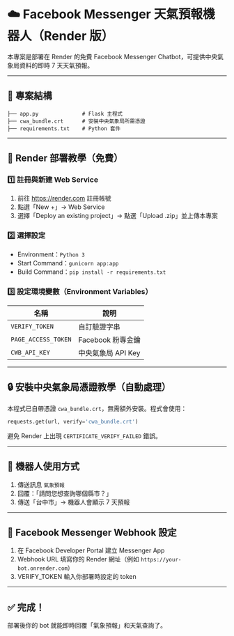 # ☁️ Facebook Messenger 天氣預報機器人（Render 版）

本專案是部署在 Render 的免費 Facebook Messenger Chatbot，可提供中央氣象局資料的即時 7 天天氣預報。

---

## 📁 專案結構

```
├── app.py              # Flask 主程式
├── cwa_bundle.crt      # 安裝中央氣象局所需憑證
├── requirements.txt    # Python 套件
```

---

## 🚀 Render 部署教學（免費）

### 1️⃣ 註冊與新建 Web Service

1. 前往 https://render.com 註冊帳號
2. 點選「New +」→ Web Service
3. 選擇「Deploy an existing project」→ 點選「Upload .zip」並上傳本專案

### 2️⃣ 選擇設定

- Environment：`Python 3`
- Start Command：`gunicorn app:app`
- Build Command：`pip install -r requirements.txt`

### 3️⃣ 設定環境變數（Environment Variables）

| 名稱 | 說明 |
|------|------|
| `VERIFY_TOKEN` | 自訂驗證字串 |
| `PAGE_ACCESS_TOKEN` | Facebook 粉專金鑰 |
| `CWB_API_KEY` | 中央氣象局 API Key |

---

## 🔒 安裝中央氣象局憑證教學（自動處理）

本程式已自帶憑證 `cwa_bundle.crt`，無需額外安裝。程式會使用：

```python
requests.get(url, verify='cwa_bundle.crt')
```

避免 Render 上出現 `CERTIFICATE_VERIFY_FAILED` 錯誤。

---

## 💬 機器人使用方式

1. 傳送訊息 `氣象預報`
2. 回覆：「請問您想查詢哪個縣市？」
3. 傳送「台中市」→ 機器人會顯示 7 天預報

---

## 📡 Facebook Messenger Webhook 設定

1. 在 Facebook Developer Portal 建立 Messenger App
2. Webhook URL 填寫你的 Render 網址（例如 `https://your-bot.onrender.com`）
3. VERIFY_TOKEN 輸入你部署時設定的 token

---

## ✅ 完成！

部署後你的 bot 就能即時回覆「氣象預報」和天氣查詢了。
